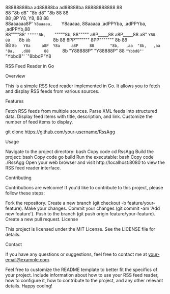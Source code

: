 
                                                                                           
88888888ba    ad88888ba    ad88888ba      88888888888                               88     
88      "8b  d8"     "8b  d8"     "8b     88                                        88     
88      ,8P  Y8,          Y8,             88                                        88     
88aaaaaa8P'  `Y8aaaaa,    `Y8aaaaa,       88aaaaa   ,adPPYba,   ,adPPYba,   ,adPPYb,88     
88""""88'      `"""""8b,    `"""""8b,     88"""""  a8P_____88  a8P_____88  a8"    `Y88     
88    `8b            `8b          `8b     88       8PP"""""""  8PP"""""""  8b       88     
88     `8b   Y8a     a8P  Y8a     a8P     88       "8b,   ,aa  "8b,   ,aa  "8a,   ,d88     
88      `8b   "Y88888P"    "Y88888P"      88        `"Ybbd8"'   `"Ybbd8"'   `"8bbdP"Y8     
                                                                                           
                                                                                           
RSS Feed Reader in Go

Overview

This is a simple RSS feed reader implemented in Go. It allows you to fetch and display RSS feeds from various sources.

Features

Fetch RSS feeds from multiple sources.
Parse XML feeds into structured data.
Display feed items with title, description, and link.
Customize the number of feed items to display.


git clone https://github.com/your-username/RssAgg


Usage

Navigate to the project directory:
bash
Copy code
cd RssAgg
Build the project:
bash
Copy code
go build
Run the executable:
bash
Copy code
./RssAgg
Open your web browser and visit http://localhost:8080 to view the RSS feed reader interface.



Contributing

Contributions are welcome! If you'd like to contribute to this project, please follow these steps:

Fork the repository.
Create a new branch (git checkout -b feature/your-feature).
Make your changes.
Commit your changes (git commit -am 'Add new feature').
Push to the branch (git push origin feature/your-feature).
Create a new pull request.
License

This project is licensed under the MIT License. See the LICENSE file for details.

Contact

If you have any questions or suggestions, feel free to contact me at your-email@example.com.

Feel free to customize the README template to better fit the specifics of your project. Include information about how to use your RSS feed reader, how to configure it, how to contribute to the project, and any other relevant details. Happy coding!
